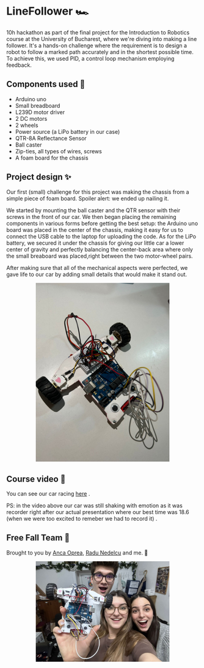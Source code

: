 # LineFollower 🏎
10h hackathon as part of the final project for the Introduction to Robotics course at the University of Bucharest, where we're diving into making a line follower. It's a hands-on challenge where the requirement is to design a robot to follow a marked path accurately and in the shortest possible time. To achieve this, we used PID, a control loop mechanism employing feedback.

## Components used  🧩
* Arduino uno
* Small breadboard
* L239D motor driver
* 2 DC motors
* 2 wheels
* Power source (a LiPo battery in our case)
* QTR-8A Reflectance Sensor
* Ball caster
* Zip-ties, all types of wires, screws
* A foam board for the chassis

## Project design ✨
Our first (small) challenge for this project was making the chassis from a simple piece of foam board. Spoiler alert: we ended up nailing it. 

We started by mounting the ball caster and the QTR sensor with their screws in the front of our car. We then began placing the remaining components in various forms before getting the best setup: the Arduino uno board was placed in the center of the chassis, making it easy for us to connect the USB cable to the laptop for uploading the code. As for the LiPo battery, we secured it under the chassis for giving our little car a lower center of gravity and perfectly balancing the center-back area where only the small breaboard was placed,right between the two motor-wheel pairs. 

After making sure that all of the mechanical aspects were perfected, we gave life to our car by adding small details that would make it stand out.

<p align="center">
  <img src="photos/setup.jpeg" width="350" title="the beast">
</p>

## Course video  🏁
You can see our car racing [here](https://www.youtube.com/watch?v=PBthNTN-ukI) . 

PS: in the video above our car was still shaking with emotion as it was recorder right after our actual presentation where our best time was 18.6 (when we were too excited to remeber we had to record it) .

## Free Fall Team 🤝
Brought to you by  [Anca Oprea](https://github.com/AncaaO), [Radu Nedelcu](https://github.com/Pepi100) and me. 🤭

<p align="center">
  <img src="photos/dreamteam.jpeg" width="350" title="Dream team">
</p>
